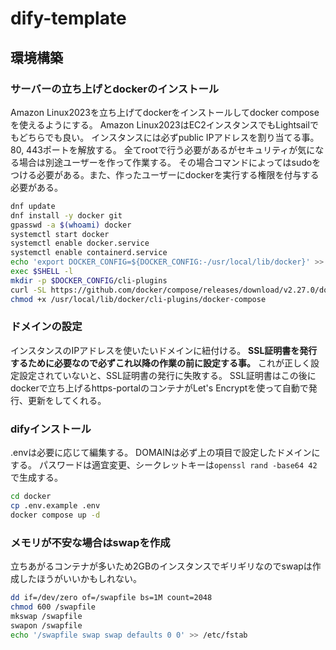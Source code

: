 # dify-template

## 環境構築

### サーバーの立ち上げとdockerのインストール
Amazon Linux2023を立ち上げてdockerをインストールしてdocker composeを使えるようにする。
Amazon Linux2023はEC2インスタンスでもLightsailでもどちらでも良い。
インスタンスには必ずpublic IPアドレスを割り当てる事。
80, 443ポートを解放する。
全てrootで行う必要があるがセキュリティが気になる場合は別途ユーザーを作って作業する。
その場合コマンドによってはsudoをつける必要がある。また、作ったユーザーにdockerを実行する権限を付与する必要がある。

```bash
dnf update
dnf install -y docker git
gpasswd -a $(whoami) docker
systemctl start docker
systemctl enable docker.service
systemctl enable containerd.service
echo 'export DOCKER_CONFIG=${DOCKER_CONFIG:-/usr/local/lib/docker}' >> ~/.bash_profile
exec $SHELL -l
mkdir -p $DOCKER_CONFIG/cli-plugins
curl -SL https://github.com/docker/compose/releases/download/v2.27.0/docker-compose-linux-x86_64 -o $DOCKER_CONFIG/cli-plugins/docker-compose
chmod +x /usr/local/lib/docker/cli-plugins/docker-compose
```

### ドメインの設定
インスタンスのIPアドレスを使いたいドメインに紐付ける。
**SSL証明書を発行するために必要なので必ずこれ以降の作業の前に設定する事。**
これが正しく設定設定されていないと、SSL証明書の発行に失敗する。
SSL証明書はこの後にdockerで立ち上げるhttps-portalのコンテナがLet's Encryptを使って自動で発行、更新をしてくれる。


### difyインストール
.envは必要に応じて編集する。
DOMAINは必ず上の項目で設定したドメインにする。
パスワードは適宜変更、シークレットキーは`openssl rand -base64 42`で生成する。

```bash
cd docker
cp .env.example .env
docker compose up -d
```

### メモリが不安な場合はswapを作成
立ちあがるコンテナが多いため2GBのインスタンスでギリギリなのでswapは作成したほうがいいかもしれない。

```bash
dd if=/dev/zero of=/swapfile bs=1M count=2048
chmod 600 /swapfile
mkswap /swapfile
swapon /swapfile
echo '/swapfile swap swap defaults 0 0' >> /etc/fstab
```

